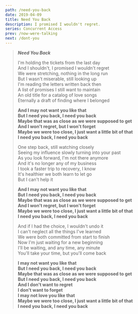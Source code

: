 ```yaml
---
path: /need-you-back
date: 2019-04-09
title: Need You Back
description: I promised I wouldn't regret.
series: Concurrent Access
prev: /now-were-talking
next: /dont-you
---
```


> **_Need You Back_**
>
> I'm holding the tickets from the last day \
> And I shouldn't, I promised I wouldn't regret \
> We were stretching, nothing in the long run \
> But I wasn't miserable, still looking up \
> I'm reading the letters written back then \
> A list of promises I still want to maintain \
> An old title for a catalog of love songs \
> Eternally a draft of finding where I belonged
>
> **And I may not want you like that \
> But I need you back, I need you back \
> Maybe that was as close as we were supposed to get \
> And I won't regret, but I won't forget \
> Maybe we were too close, I just want a little bit of that \
> I need you back, I need you back**
>
> One step back, still watching closely \
> Seeing my influence slowly turning into your past \
> As you look forward, I'm not there anymore \
> And it's no longer any of my business \
> I took a faster trip to recovery, I know \
> It's healthier we both learn to let go \
> But I can't help it
>
> **And I may not want you like that \
> But I need you back, I need you back \
> Maybe that was as close as we were supposed to get \
> And I won't regret, but I won't forget \
> Maybe we were too close, I just want a little bit of that \
> I need you back, I need you back**
>
> And if I had the choice, I wouldn't undo it \
> I can't neglect all the things I've learned \
> We were both committed from start to finish \
> Now I'm just waiting for a new beginning \
> I'll be waiting, and any time, any minute \
> You'll take your time, but you'll come back
>
> **I may not want you like that \
> But I need you back, I need you back \
> Maybe that was as close as we were supposed to get \
> But I need you back, I need you back \
> And I don't want to regret \
> I don't want to forget \
> I may not love you like that \
> Maybe we were too close, I just want a little bit of that \
> I need you back, I need you back**
